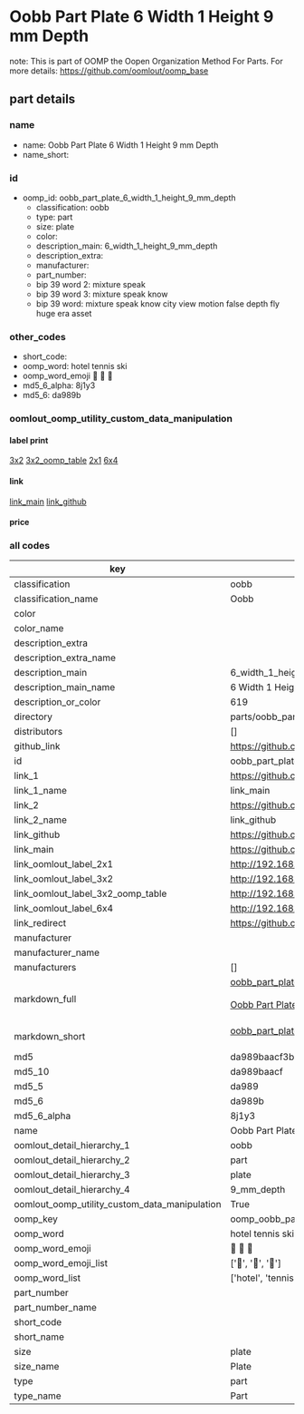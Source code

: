# Oobb Part Plate 6 Width 1 Height 9 mm Depth  

note: This is part of OOMP the Oopen Organization Method For Parts. For more details: https://github.com/oomlout/oomp_base

##  part details
  







### name
* name: Oobb Part Plate 6 Width 1 Height 9 mm Depth
* name_short: 
### id
* oomp_id: oobb_part_plate_6_width_1_height_9_mm_depth
  * classification: oobb
  * type: part
  * size: plate
  * color: 
  * description_main: 6_width_1_height_9_mm_depth
  * description_extra: 
  * manufacturer: 
  * part_number: 
  * bip 39 word 2: mixture speak
  * bip 39 word 3: mixture speak know
  * bip 39 word: mixture speak know city view motion false depth fly huge era asset

### other_codes
* short_code: 
* oomp_word: hotel tennis ski
* oomp_word_emoji :hotel: :tennis: :ski:
* md5_6_alpha: 8j1y3
* md5_6: da989b






### oomlout_oomp_utility_custom_data_manipulation
#### label print
[3x2](http://192.168.1.245:1112/?label=oomp%208j1y3)
[3x2_oomp_table](http://192.168.1.108:1112/?label=oomp%208j1y3)
[2x1](http://192.168.1.242:1112/?label=oomp%208j1y3)
[6x4](http://192.168.1.55:1112/?label=oomp%208j1y3)    

#### link

[link_main](https://github.com/oomlout/oomlout_oomp_version_1_messy/tree/main/parts/oobb_part_plate_6_width_1_height_9_mm_depth) [link_github](https://github.com/oomlout/oomlout_oomp_version_1_messy/tree/main/parts/oobb_part_plate_6_width_1_height_9_mm_depth)                             

#### price







### all codes 
| key | value |  
| --- | --- |  
| classification | oobb |  
| classification_name | Oobb |  
| color |  |  
| color_name |  |  
| description_extra |  |  
| description_extra_name |  |  
| description_main | 6_width_1_height_9_mm_depth |  
| description_main_name | 6 Width 1 Height 9 mm Depth |  
| description_or_color | 619 |  
| directory | parts/oobb_part_plate_6_width_1_height_9_mm_depth |  
| distributors | [] |  
| github_link | https://github.com/oomlout/oomlout_oomp_part_src/tree/main/parts/oobb_part_plate_6_width_1_height_9_mm_depth |  
| id | oobb_part_plate_6_width_1_height_9_mm_depth |  
| link_1 | https://github.com/oomlout/oomlout_oomp_version_1_messy/tree/main/parts/oobb_part_plate_6_width_1_height_9_mm_depth |  
| link_1_name | link_main |  
| link_2 | https://github.com/oomlout/oomlout_oomp_version_1_messy/tree/main/parts/oobb_part_plate_6_width_1_height_9_mm_depth |  
| link_2_name | link_github |  
| link_github | https://github.com/oomlout/oomlout_oomp_version_1_messy/tree/main/parts/oobb_part_plate_6_width_1_height_9_mm_depth |  
| link_main | https://github.com/oomlout/oomlout_oomp_version_1_messy/tree/main/parts/oobb_part_plate_6_width_1_height_9_mm_depth |  
| link_oomlout_label_2x1 | http://192.168.1.242:1112/?label=oomp%208j1y3 |  
| link_oomlout_label_3x2 | http://192.168.1.245:1112/?label=oomp%208j1y3 |  
| link_oomlout_label_3x2_oomp_table | http://192.168.1.108:1112/?label=oomp%208j1y3 |  
| link_oomlout_label_6x4 | http://192.168.1.55:1112/?label=oomp%208j1y3 |  
| link_redirect | https://github.com/oomlout/oomlout_oomp_version_1_messy/tree/main/parts/oobb_part_plate_6_width_1_height_9_mm_depth |  
| manufacturer |  |  
| manufacturer_name |  |  
| manufacturers | [] |  
| markdown_full | [oobb_part_plate_6_width_1_height_9_mm_depth](none)<br>[](none)<br>[Oobb Part Plate 6 Width 1 Height 9 Mm Depth](none)<br><br> |  
| markdown_short | [oobb_part_plate_6_width_1_height_9_mm_depth](none)<br><br> |  
| md5 | da989baacf3b2a4a4179f296f7f43472 |  
| md5_10 | da989baacf |  
| md5_5 | da989 |  
| md5_6 | da989b |  
| md5_6_alpha | 8j1y3 |  
| name | Oobb Part Plate 6 Width 1 Height 9 mm Depth |  
| oomlout_detail_hierarchy_1 | oobb |  
| oomlout_detail_hierarchy_2 | part |  
| oomlout_detail_hierarchy_3 | plate |  
| oomlout_detail_hierarchy_4 | 9_mm_depth |  
| oomlout_oomp_utility_custom_data_manipulation | True |  
| oomp_key | oomp_oobb_part_plate_6_width_1_height_9_mm_depth |  
| oomp_word | hotel tennis ski |  
| oomp_word_emoji | :hotel: :tennis: :ski: |  
| oomp_word_emoji_list | [':hotel:', ':tennis:', ':ski:'] |  
| oomp_word_list | ['hotel', 'tennis', 'ski'] |  
| part_number |  |  
| part_number_name |  |  
| short_code |  |  
| short_name |  |  
| size | plate |  
| size_name | Plate |  
| type | part |  
| type_name | Part |  
